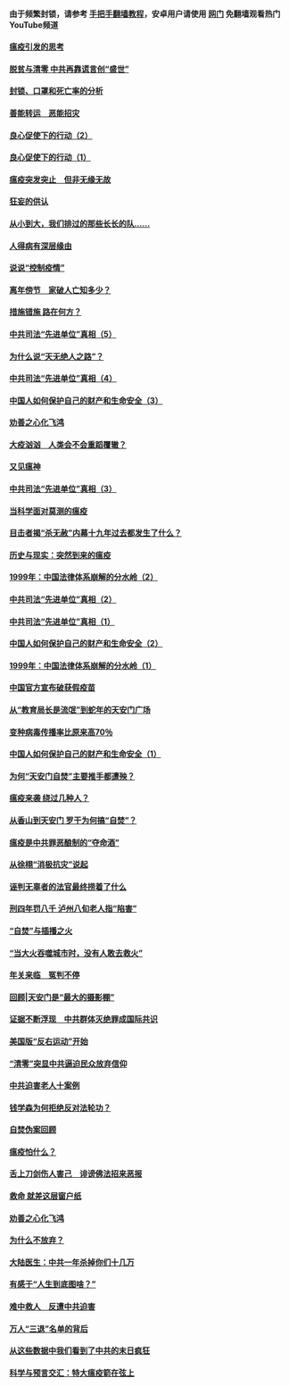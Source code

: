 #### 由于频繁封锁，请参考 [手把手翻墙教程](https://github.com/gfw-breaker/guides/wiki/)，安卓用户请使用 [网门](https://github.com/gfw-breaker/nogfw/blob/master/dl.md?t=03041800) 免翻墙观看热门YouTube频道 

#### [瘟疫引发的思考](../pages/19/421594.md?t=03041800) 

#### [脱贫与清零 中共再靠谎言创“盛世”](../pages/19/421590.md?t=03041800) 

#### [封锁、口罩和死亡率的分析](../pages/19/421495.md?t=03041800) 

#### [善能转运　恶能招灾](../pages/19/421334.md?t=03041800) 

#### [良心促使下的行动（2）](../pages/19/421361.md?t=03041800) 

#### [良心促使下的行动（1）](../pages/19/421302.md?t=03041800) 

#### [瘟疫突发突止　但非无缘无故](../pages/19/421281.md?t=03041800) 

#### [狂妄的供认](../pages/19/421199.md?t=03041800) 

#### [从小到大，我们排过的那些长长的队……](../pages/19/421243.md?t=03041800) 

#### [人得病有深层缘由](../pages/19/420864.md?t=03041800) 

#### [说说“控制疫情”](../pages/19/420831.md?t=03041800) 

#### [离年傍节　家破人亡知多少？](../pages/19/420563.md?t=03041800) 

#### [措施错施  路在何方？](../pages/19/420076.md?t=03041800) 

#### [中共司法“先进单位”真相（5）](../pages/19/419453.md?t=03041800) 

#### [为什么说“天无绝人之路”？](../pages/19/419618.md?t=03041800) 

#### [中共司法“先进单位”真相（4）](../pages/19/419452.md?t=03041800) 

#### [中国人如何保护自己的财产和生命安全（3）](../pages/19/419405.md?t=03041800) 

#### [劝善之心化飞鸿](../pages/19/418758.md?t=03041800) 

#### [大疫汹汹　人类会不会重蹈覆辙？](../pages/19/419691.md?t=03041800) 

#### [又见瘟神](../pages/19/419225.md?t=03041800) 

#### [中共司法“先进单位”真相（3）](../pages/19/419451.md?t=03041800) 

#### [当科学面对莫测的瘟疫](../pages/19/419625.md?t=03041800) 

#### [目击者揭“杀无赦”内幕十九年过去都发生了什么？](../pages/19/419617.md?t=03041800) 

#### [历史与现实：突然到来的瘟疫](../pages/19/419619.md?t=03041800) 

#### [1999年：中国法律体系崩解的分水岭（2）](../pages/19/419455.md?t=03041800) 

#### [中共司法“先进单位”真相（2）](../pages/19/419450.md?t=03041800) 

#### [中共司法“先进单位”真相（1）](../pages/19/419449.md?t=03041800) 

#### [中国人如何保护自己的财产和生命安全（2）](../pages/19/419404.md?t=03041800) 

#### [1999年：中国法律体系崩解的分水岭（1）](../pages/19/419454.md?t=03041800) 

#### [中国官方宣布破获假疫苗](../pages/19/419504.md?t=03041800) 

#### [从“教育局长是流氓”到蛇年的天安门广场](../pages/19/419470.md?t=03041800) 

#### [变种病毒传播率比原来高70％](../pages/19/419456.md?t=03041800) 

#### [中国人如何保护自己的财产和生命安全（1）](../pages/19/419403.md?t=03041800) 

#### [为何“天安门自焚”主要推手都遭殃？](../pages/19/419348.md?t=03041800) 

#### [瘟疫来袭 绕过几种人？](../pages/19/419349.md?t=03041800) 

#### [从香山到天安门 罗干为何搞“自焚”？](../pages/19/419270.md?t=03041800) 

#### [瘟疫是中共罪恶酿制的“夺命酒”](../pages/19/419223.md?t=03041800) 

#### [从徐栩“消极抗灾”说起](../pages/19/419224.md?t=03041800) 

#### [诬判无辜者的法官最终捞着了什么](../pages/19/419268.md?t=03041800) 

#### [刑四年罚八千 泸州八旬老人指“陷害”](../pages/19/419232.md?t=03041800) 

#### [“自焚”与插播之火](../pages/19/419226.md?t=03041800) 

#### [“当大火吞噬城市时，没有人敢去救火”](../pages/19/419077.md?t=03041800) 

#### [年关来临　冤判不停](../pages/19/419093.md?t=03041800) 

#### [回顾|天安门是“最大的摄影棚”](../pages/19/380866.md?t=03041800) 

#### [证据不断浮现　中共群体灭绝罪成国际共识](../pages/19/419031.md?t=03041800) 

#### [美国版“反右运动”开始](../pages/19/419030.md?t=03041800) 

#### [“清零”突显中共逼迫民众放弃信仰](../pages/19/418995.md?t=03041800) 

#### [中共迫害老人十案例](../pages/19/418831.md?t=03041800) 

#### [钱学森为何拒绝反对法轮功？](../pages/19/418905.md?t=03041800) 

#### [自焚伪案回顾](../pages/19/418799.md?t=03041800) 

#### [瘟疫怕什么？](../pages/19/418800.md?t=03041800) 

#### [舌上刀剑伤人害己　诽谤佛法招来恶报](../pages/19/418731.md?t=03041800) 

#### [救命 就差这层窗户纸](../pages/19/418706.md?t=03041800) 

#### [劝善之心化飞鸿](../pages/19/416766.md?t=03041800) 

#### [为什么不放弃？](../pages/19/418691.md?t=03041800) 

#### [大陆医生：中共一年杀掉你们十几万](../pages/19/418670.md?t=03041800) 

#### [有感于“人生到底图啥？”](../pages/19/418624.md?t=03041800) 

#### [难中救人　反遭中共迫害](../pages/19/418414.md?t=03041800) 

#### [万人“三退”名单的背后](../pages/19/418505.md?t=03041800) 

#### [从这些数据中我们看到了中共的末日疯狂](../pages/19/418420.md?t=03041800) 

#### [科学与预言交汇：特大瘟疫箭在弦上](../pages/19/418266.md?t=03041800) 

